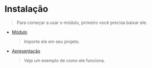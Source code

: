 # Instalação
> Para começar a usar o módulo, primeiro você precisa baixar ele.

* [Módulo](https://cdn.discordapp.com/attachments/871772111063101550/1012099152664068217/SimpleCollision.bas)
  > Importe ele em seu projeto.
* [Apresentação](https://cdn.discordapp.com/attachments/871772111063101550/1012099181701251213/SimpleCollision.pptm)
  > Veja um exemplo de como ele funciona.
